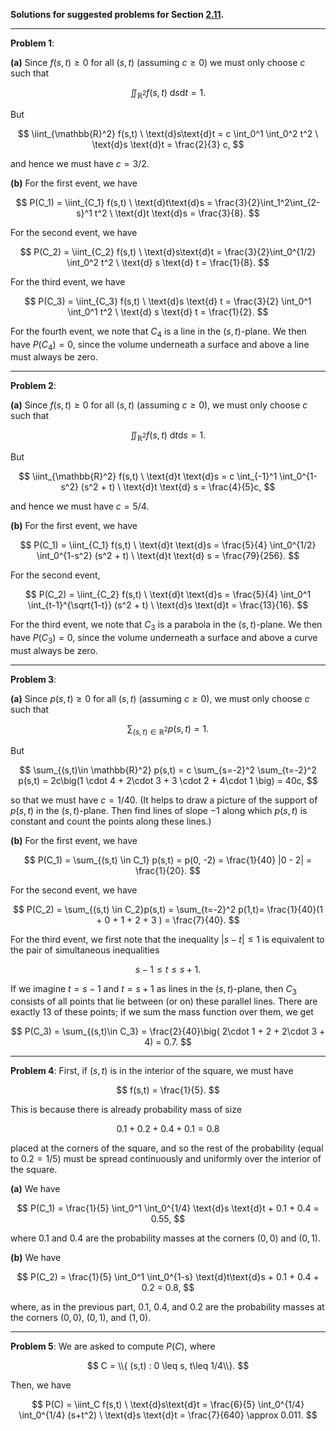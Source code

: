**Solutions for suggested problems for Section [2.11](./05-suggested-problems.md).**

---

**Problem 1**:

**(a)** Since $f(s,t) \geq 0$ for all $(s,t)$ (assuming $c\geq 0$) we must only choose $c$ such that

$$
\iint_{\mathbb{R}^2} f(s,t) \ \text{d}s\text{d}t= 1.
$$

But

$$
\iint_{\mathbb{R}^2} f(s,t) \ \text{d}s\text{d}t = c \int_0^1 \int_0^2 t^2 \ \text{d}s \text{d}t = \frac{2}{3} c,
$$

and hence we must have $c = 3/2$.

**(b)** For the first event, we have

$$
P(C_1) = \iint_{C_1} f(s,t) \ \text{d}t\text{d}s = \frac{3}{2}\int_1^2\int_{2-s}^1 t^2 \ \text{d}t \text{d}s = \frac{3}{8}.
$$

For the second event, we have

$$
P(C_2) = \iint_{C_2} f(s,t) \ \text{d}s\text{d}t = \frac{3}{2}\int_0^{1/2} \int_0^2 t^2 \ \text{d} s \text{d} t = \frac{1}{8}.
$$

For the third event, we have

$$
P(C_3) = \iint_{C_3} f(s,t) \ \text{d}s \text{d} t = \frac{3}{2} \int_0^1 \int_0^1 t^2 \ \text{d} s \text{d} t = \frac{1}{2}.
$$

For the fourth event, we note that $C_4$ is a line in the $(s,t)$-plane. We then have $P(C_4)=0$, since the volume underneath a surface and above a line must always be zero.

---

**Problem 2**:

**(a)** Since $f(s,t)\geq 0$ for all $(s,t)$ (assuming $c\geq 0$), we must only choose $c$ such that

$$
\iint_{\mathbb{R}^2} f(s,t) \ \text{d}t \text{d}s = 1.
$$

But

$$
\iint_{\mathbb{R}^2} f(s,t) \ \text{d}t \text{d}s = c \int_{-1}^1 \int_0^{1-s^2} (s^2 + t) \ \text{d}t \text{d} s = \frac{4}{5}c,
$$

and hence we must have $c = 5/4$.

**(b)** For the first event, we have

$$
P(C_1) = \iint_{C_1} f(s,t) \ \text{d}t \text{d}s = \frac{5}{4} \int_0^{1/2} \int_0^{1-s^2} (s^2 + t) \ \text{d}t \text{d} s = \frac{79}{256}.
$$

For the second event,

$$
P(C_2) = \iint_{C_2} f(s,t) \ \text{d}t \text{d}s = \frac{5}{4} \int_0^1 \int_{t-1}^{\sqrt{1-t}} (s^2 + t) \ \text{d}s \text{d}t = \frac{13}{16}.
$$

For the third event, we note that $C_3$ is a parabola in the $(s,t)$-plane. We then have $P(C_3)=0$, since the volume underneath a surface and above a curve must always be zero.

---

**Problem 3**: 

**(a)** Since $p(s,t) \geq 0$ for all $(s,t)$ (assuming $c\geq 0$), we must only choose $c$ such that

$$
\sum_{(s,t)\in \mathbb{R}^2} p(s,t) = 1.
$$

But

$$
\sum_{(s,t)\in \mathbb{R}^2} p(s,t) = c \sum_{s=-2}^2 \sum_{t=-2}^2 p(s,t) = 2c\big(1 \cdot 4 + 2\cdot 3 + 3 \cdot 2 + 4\cdot 1 \big) = 40c,
$$

so that we must have $c = 1/40$. (It helps to draw a picture of the support of $p(s,t)$ in the $(s,t)$-plane. Then find lines of slope $-1$ along which $p(s,t)$ is constant and count the points along these lines.)

**(b)** For the first event, we have

$$
P(C_1) = \sum_{(s,t) \in C_1} p(s,t) = p(0, -2) = \frac{1}{40} |0 - 2| = \frac{1}{20}.
$$

For the second event, we have

$$
P(C_2) = \sum_{(s,t) \in C_2}p(s,t) = \sum_{t=-2}^2 p(1,t)= \frac{1}{40}(1 + 0 + 1 + 2 + 3 ) = \frac{7}{40}.
$$

For the third event, we first note that the inequality $|s-t|\leq 1$ is equivalent to the pair of simultaneous inequalities

$$
s-1 \leq t \leq s+1.
$$

If we imagine $t=s-1$ and $t=s+1$ as lines in the $(s,t)$-plane, then $C_3$ consists of all points that lie between (or on) these parallel lines. There are exactly 13 of these points; if we sum the mass function over them, we get

$$
P(C_3) = \sum_{(s,t)\in C_3} = \frac{2}{40}\big( 2\cdot 1 + 2 + 2\cdot 3 + 4) = 0.7.
$$

---

**Problem 4**: First, if $(s,t)$ is in the interior of the square, we must have

$$
f(s,t) = \frac{1}{5}.
$$

This is because there is already probability mass of size

$$
0.1 + 0.2 + 0.4 + 0.1 = 0.8
$$

placed at the corners of the square, and so the rest of the probability (equal to $0.2 = 1/5$) must be spread continuously and uniformly over the interior of the square.

**(a)** We have

$$
P(C_1) = \frac{1}{5} \int_0^1 \int_0^{1/4}  \text{d}s \text{d}t + 0.1 + 0.4 = 0.55,
$$

where $0.1$ and $0.4$ are the probability masses at the corners $(0,0)$ and $(0,1)$.

**(b)** We have

$$
P(C_2) = \frac{1}{5} \int_0^1 \int_0^{1-s} \text{d}t\text{d}s + 0.1 + 0.4 + 0.2 = 0.8,
$$

where, as in the previous part, $0.1$, $0.4$, and $0.2$ are the probability masses at the corners $(0,0)$, $(0,1)$, and $(1,0)$.

---

**Problem 5**: We are asked to compute $P(C)$, where

$$
C = \\{ (s,t) : 0 \leq s, t\leq 1/4\\}.
$$

Then, we have

$$
P(C) = \iint_C f(s,t) \ \text{d}s\text{d}t = \frac{6}{5} \int_0^{1/4} \int_0^{1/4} (s+t^2) \ \text{d}s \text{d}t = \frac{7}{640} \approx 0.011.
$$
